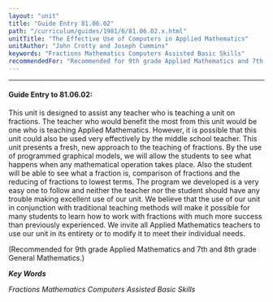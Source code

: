 ```yaml
---
layout: "unit"
title: "Guide Entry 81.06.02"
path: "/curriculum/guides/1981/6/81.06.02.x.html"
unitTitle: "The Effective Use of Computers in Applied Mathematics"
unitAuthor: "John Crotty and Joseph Cummins"
keywords: "Fractions Mathematics Computers Assisted Basic Skills"
recommendedFor: "Recommended for 9th grade Applied Mathematics and 7th and 8th grade General Mathematics."
---
```

<body>
<hr/>
 <h4>
  Guide Entry to 81.06.02:
 </h4>
 This unit is designed to assist any teacher who is teaching a unit on fractions.  The teacher who would benefit the most from this unit would be one who is teaching Applied Mathematics.  However, it is possible that this unit could also be used very effectively by the middle school teacher.  This unit presents a fresh, new approach to the teaching of fractions.  By the use of programmed graphical models, we will allow the students to see what happens when any mathematical operation takes place.  Also the student will be able to see what a fraction is, comparison of fractions and the reducing of fractions to lowest terms.  The program we developed is a very easy one to follow and neither the teacher nor the student should have any trouble making excellent use of our unit.  We believe that the use of our unit in conjunction with traditional teaching methods will make it possible for many students to learn how to work with fractions with much more success than previously experienced.  We invite all Applied Mathematics teachers to use our unit in its entirety or to modify it to meet their individual needs.
 <p>
  (Recommended for 9th grade Applied Mathematics and 7th and 8th grade General Mathematics.)
 </p>
<p>
  <b>
   <i>
    Key Words
   </i>
  </b>
  <br/>
 </p>
 <p>
  <i>
   Fractions Mathematics Computers Assisted Basic Skills
  </i>
 </p>

</body>